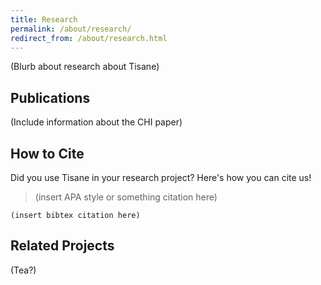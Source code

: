 ```yaml
---
title: Research
permalink: /about/research/
redirect_from: /about/research.html
---
```


(Blurb about research about Tisane)

## Publications
(Include information about the CHI paper)

## How to Cite
Did you use Tisane in your research project? Here's how you can cite us!

> (insert APA style or something citation here)

```
(insert bibtex citation here)
```


## Related Projects

(Tea?)
